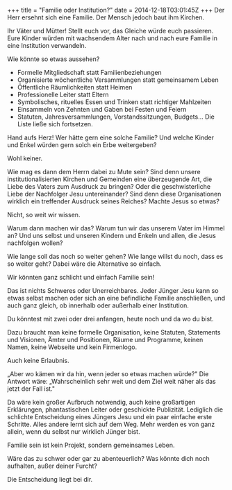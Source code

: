 +++
title = "Familie oder Institution?"
date = 2014-12-18T03:01:45Z
+++
Der Herr ersehnt sich eine Familie. Der Mensch jedoch baut ihm Kirchen.

Ihr Väter und Mütter!
Stellt euch vor, das  Gleiche würde euch passieren. Eure Kinder würden mit wachsendem Alter nach und nach eure Familie in eine Institution verwandeln.

Wie könnte so etwas aussehen?

+ Formelle Mitgliedschaft statt Familienbeziehungen
+ Organisierte wöchentliche Versammlungen statt gemeinsamem Leben
+ Öffentliche Räumlichkeiten statt Heimen
+ Professionelle Leiter statt Eltern
+ Symbolisches, rituelles Essen und Trinken statt richtiger Mahlzeiten
+ Einsammeln von Zehnten und Gaben bei Festen und Feiern
+ Statuten, Jahresversammlungen, Vorstandssitzungen, Budgets... Die Liste ließe sich fortsetzen.

Hand aufs Herz! Wer hätte gern eine solche Familie? Und welche Kinder und Enkel würden gern solch ein Erbe weitergeben?

Wohl keiner.

Wie mag es dann dem Herrn dabei zu Mute sein? Sind denn unsere institutionalisierten Kirchen und Gemeinden eine überzeugende Art, die Liebe des Vaters zum Ausdruck zu bringen? Oder die geschwisterliche Liebe der Nachfolger Jesu untereinander? Sind denn diese Organisationen wirklich ein treffender Ausdruck seines Reiches? Machte Jesus so etwas?

Nicht, so weit wir wissen.

Warum dann machen wir das? Warum tun wir das unserem Vater im Himmel an? Und uns selbst und unseren Kindern und Enkeln und allen, die Jesus nachfolgen wollen?

Wie lange soll das noch so weiter gehen? Wie lange willst du noch, dass es so weiter geht?
Dabei wäre die Alternative so einfach.

Wir könnten ganz schlicht und einfach Familie sein!

Das ist nichts Schweres oder Unerreichbares. Jeder Jünger Jesu kann so etwas selbst machen oder sich an eine befindliche Familie anschließen, und auch ganz gleich, ob innerhalb oder außerhalb einer Institution.

Du könntest mit zwei oder drei anfangen, heute noch und da wo du bist.

Dazu braucht man keine formelle Organisation, keine Statuten, Statements und Visionen, Ämter und Positionen, Räume und Programme, keinen Namen, keine Webseite und kein Firmenlogo.

Auch keine Erlaubnis.

„Aber wo kämen wir da hin, wenn jeder so etwas machen würde?" Die Antwort wäre: „Wahrscheinlich sehr weit und dem Ziel weit näher als das jetzt der Fall ist."

Da wäre kein großer Aufbruch notwendig, auch keine großartigen Erklärungen, phantastischen Leiter oder geschickte Publizität. Lediglich die schlichte Entscheidung eines Jüngers Jesu und ein paar einfache erste Schritte. Alles andere lernt sich auf dem Weg. Mehr werden es von ganz allein, wenn du selbst nur wirklich Jünger bist.

Familie sein ist kein Projekt, sondern gemeinsames Leben.

Wäre das zu schwer oder gar zu abenteuerlich? Was könnte dich noch aufhalten, außer deiner Furcht?

Die Entscheidung liegt bei dir.
